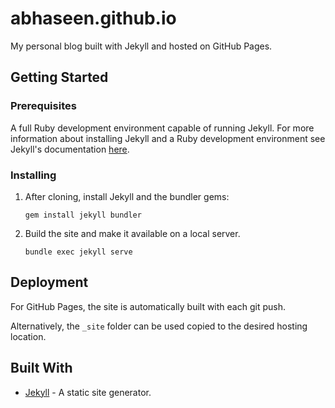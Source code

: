 # abhaseen.github.io

My personal blog built with Jekyll and hosted on GitHub Pages.

## Getting Started

### Prerequisites

A full Ruby development environment capable of running Jekyll. For more information about installing Jekyll and a Ruby development environment see Jekyll's documentation [here](https://jekyllrb.com/docs/installation/).

### Installing

1.  After cloning, install Jekyll and the bundler gems:

    ```shell
    gem install jekyll bundler
    ```

1.  Build the site and make it available on a local server.

    ```shell
    bundle exec jekyll serve
    ```

## Deployment

For GitHub Pages, the site is automatically built with each git push.

Alternatively, the `_site` folder can be used copied to the desired hosting location.

## Built With

- [Jekyll](https://jekyllrb.com/) - A static site generator.
